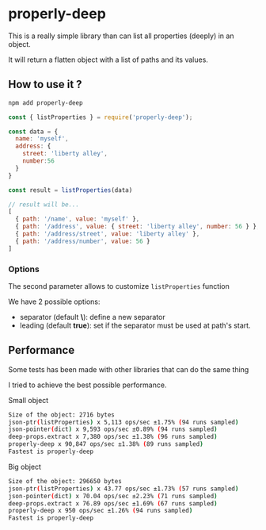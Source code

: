 # properly-deep

This is a really simple library than can list all properties (deeply) in an object.

It will return a flatten object with a list of paths and its values.

## How to use it ?

```sh
npm add properly-deep
```

```js
const { listProperties } = require('properly-deep');

const data = {
  name: 'myself',
  address: {
    street: 'liberty alley',
    number:56
  }
}

const result = listProperties(data)

// result will be...
[
  { path: '/name', value: 'myself' },
  { path: '/address', value: { street: 'liberty alley', number: 56 } },
  { path: '/address/street', value: 'liberty alley' },
  { path: '/address/number', value: 56 }
]
```

### Options

The second parameter allows to customize `listProperties` function

We have 2 possible options:

- separator (default **\\**): define a new separator
- leading (default **true**): set if the separator must be used at path's start.

## Performance

Some tests has been made with other libraries that can do the same thing

I tried to achieve the best possible performance.

Small object

```sh
Size of the object: 2716 bytes
json-ptr(listProperties) x 5,113 ops/sec ±1.75% (94 runs sampled)
json-pointer(dict) x 9,593 ops/sec ±0.89% (94 runs sampled)
deep-props.extract x 7,380 ops/sec ±1.38% (96 runs sampled)
properly-deep x 90,847 ops/sec ±1.38% (89 runs sampled)
Fastest is properly-deep
```

Big object

```sh
Size of the object: 296650 bytes
json-ptr(listProperties) x 43.77 ops/sec ±1.73% (57 runs sampled)
json-pointer(dict) x 70.04 ops/sec ±2.23% (71 runs sampled)
deep-props.extract x 76.89 ops/sec ±1.69% (67 runs sampled)
properly-deep x 950 ops/sec ±1.26% (94 runs sampled)
Fastest is properly-deep
```
